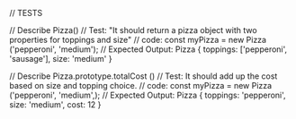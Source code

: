 // TESTS

// Describe Pizza()
// Test: "It should return a pizza object with two properties for toppings and size"
// code: const myPizza = new Pizza ('pepperoni', 'medium');
// Expected Output: Pizza { toppings: ['pepperoni', 'sausage'], size: 'medium' }

// Describe Pizza.prototype.totalCost ()
// Test: It should add up the cost based on size and topping choice.
// code: const myPizza = new Pizza ('pepperoni', 'medium',);
// Expected Output: Pizza { toppings: 'pepperoni', size: 'medium', cost: 12 }
